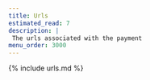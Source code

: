 ```yaml
---
title: Urls
estimated_read: 7
description: |
 The urls associated with the payment
menu_order: 3000
---
```


{% include urls.md %}